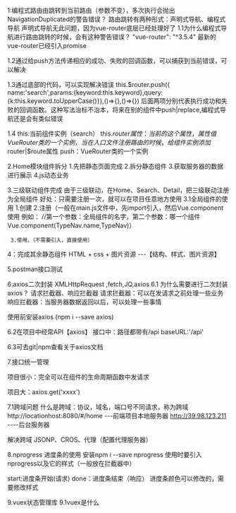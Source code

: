 1:编程式路由由跳转到当前路由（参数不变），多次执行会抛出NavigationDuplicated的警告错误？
  路由跳转有两种形式：声明式导航、编程式导航
  声明式导航无此问题，因为vue-router底层已经处理好了
1.1为什么编程式导航进行路由跳转的时候，会有这种警告错误？
  "vue-router": "^3.5.4" 最新的vue-router已经引入promise

1.2通过给push方法传递相应的成功、失败的回调函数，可以捕获到当前错误，可以解决

1.3通过底部的代码，可以实现解决错误
this.$router.push({ name:'search',params:{keyword:this.keyword},query:{k:this.keyword.toUpperCase()}},()=>{},()=>{})
后面两项分别代表执行成功和失败的回调函数。这种写法治标不治本，将来在别的组件中push|replace,编程式导航还是会有类似错误

1.4
this:当前组件实例（search）
this.$router属性：当前的这个属性，属性值VueRouter类的一个实例，当在入口文件注册路由的时候，给组件实例添加$router|$route属性
push：VueRouter类的一个实例


2.Home模块组件拆分
  1.先把静态页面完成
  2.拆分静态组件
  3.获取服务器的数据进行展示
  4.js动态业务

3.三级联动组件完成
    由于三级联动，在Home、Search、Detail，把三级联动注册为全局组件
    好处：只需要注册一次，就可以在项目任意地方使用
  3.1全局组件的使用
    1.创建
    2.注册（一般在main.js文件中，先import引入，然后Vue.component使用
    例如：
      //第一个参数：全局组件的名字，第二个参数：哪一个组件
      Vue.component(TypeNav.name,TypeNav)）

     3.使用，（不需要引入，直接使用） 

4：完成其余静态组件
  HTML + css + 图片资源 ---【结构、样式、图片资源】

5.postman接口测试

6:axios二次封装
  XMLHttpRequest ,fetch,JQ,axios
  6.1 为什么需要进行二次封装axios？
  请求拦截器、响应拦截器
  请求拦截器：可以在发请求之前处理一些业务
  响应拦截器：当服务器数据返回以后，可以处理一些事情

  使用前安装axios (npm i --save axios)

  6.2在项目中经常API【axios】
  接口中：路径都带有/api
  baseURL:'/api'

  6.3可去git|npm查看关于axios文档


7.接口统一管理

  项目很小：完全可以在组件的生命周期函数中发请求

  项目大：axios.get('xxxx')

  7.1跨域问题
  什么是跨域：协议，域名，端口号不同请求，称为跨域
  http://locationhost:8080/#/home ---前端项目本地服务器
  http://39.98.123.211  ----后台服务器

  解决跨域
  JSONP、CROS、代理（配置代理服务器）

8.nprogress 进度条的使用
  安装npm i --save nprogress
  使用时要引入nprogress以及它的样式（一般放在拦截器中）

  start:进度条开始(请求)
  done：进度条结束（响应）
  进度条颜色可以修改的，需要修改样式

9.vuex状态管理库
  9.1vuex是什么